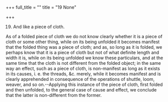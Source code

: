 +++
full_title = ""
title = "19 None"

+++


19. And like a piece of cloth.

As of a folded piece of cloth we do not know clearly whether it is a piece of cloth or some other thing, while on its being unfolded it becomes manifest that the folded thing was a piece of cloth; and as, so long as it is folded, we perhaps know that it is a piece of cloth but not of what definite length and width it is, while on its being unfolded we know these particulars, and at the same time that the cloth is not different from the folded object; in the same way an effect, such as a piece of cloth, is non-manifest as long as it exists in its causes, i. e. the threads, &c. merely, while it becomes manifest and is clearly apprehended in consequence of the operations of shuttle, loom, weaver, and so on.--Applying this instance of the piece of cloth, first folded and then unfolded, to the general case of cause and effect, we conclude that the latter is non-different from the former.

